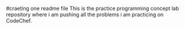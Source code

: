 #craeting one readme file
This is the practice programming concept lab repository where i am pushing all the problems i am practicing on CodeChef. 

